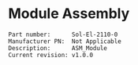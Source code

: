 # Module Assembly

```
Part number:      Sol-El-2110-0
Manufacturer PN:  Not Applicable
Description:      ASM_Module
Current revision: v1.0.0
```
